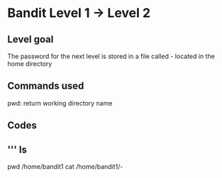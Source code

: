# Bandit Level 1 → Level 2

## Level goal

The password for the next level is stored in a file called - located in the home directory

## Commands used

pwd: return working directory name

## Codes
'''
ls
-
pwd
/home/bandit1
cat /home/bandit1/-
